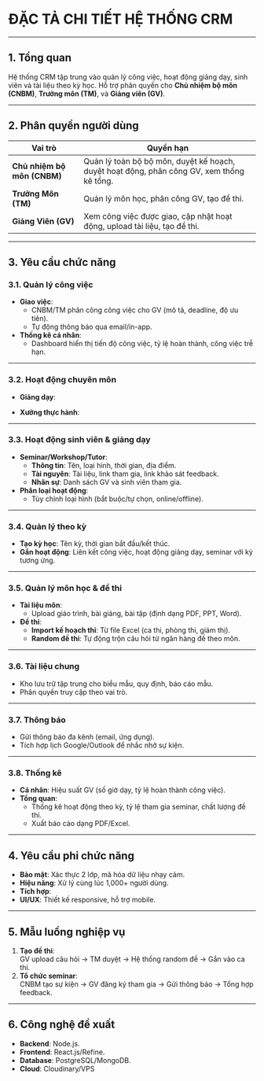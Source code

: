 # ĐẶC TẢ CHI TIẾT HỆ THỐNG CRM

---

## **1. Tổng quan**

Hệ thống CRM tập trung vào quản lý công việc, hoạt động giảng dạy, sinh viên và tài liệu theo kỳ học. Hỗ trợ phân quyền cho **Chủ nhiệm bộ môn (CNBM)**, **Trưởng môn (TM)**, và **Giảng viên (GV)**.

---

## **2. Phân quyền người dùng**

| Vai trò  | Quyền hạn                                                                 |
| -------- | ------------------------------------------------------------------------- |
| **Chủ nhiệm bộ môn (CNBM)** | Quản lý toàn bộ bộ môn, duyệt kế hoạch, duyệt hoạt động, phân công GV, xem thống kê tổng.  |
| **Trưởng Môn (TM)**   | Quản lý môn học, phân công GV, tạo đề thi.               |
| **Giảng Viên (GV)**   | Xem công việc được giao, cập nhật hoạt động, upload tài liệu, tạo đề thi. |

---

## **3. Yêu cầu chức năng**

### **3.1. Quản lý công việc**

-   **Giao việc**:
    -   CNBM/TM phân công công việc cho GV (mô tả, deadline, độ ưu tiên).
    -   Tự động thông báo qua email/in-app.
-   **Thống kê cá nhân**:
    -   Dashboard hiển thị tiến độ công việc, tỷ lệ hoàn thành, công việc trễ hạn.

---

### **3.2. Hoạt động chuyên môn**

-   **Giảng dạy**:
    
-   **Xưởng thực hành**:
    

---

### **3.3. Hoạt động sinh viên & giảng dạy**

-   **Seminar/Workshop/Tutor**:
    -   **Thông tin**: Tên, loại hình, thời gian, địa điểm.
    -   **Tài nguyên**: Tài liệu, link tham gia, link khảo sát feedback.
    -   **Nhân sự**: Danh sách GV và sinh viên tham gia.
-   **Phân loại hoạt động**:
    -   Tùy chỉnh loại hình (bắt buộc/tự chọn, online/offline).

---

### **3.4. Quản lý theo kỳ**

-   **Tạo kỳ học**: Tên kỳ, thời gian bắt đầu/kết thúc.
-   **Gắn hoạt động**: Liên kết công việc, hoạt động giảng dạy, seminar với kỳ tương ứng.

---

### **3.5. Quản lý môn học & đề thi**

-   **Tài liệu môn**:
    -   Upload giáo trình, bài giảng, bài tập (định dạng PDF, PPT, Word).
-   **Đề thi**:
    -   **Import kế hoạch thi**: Từ file Excel (ca thi, phòng thi, giám thị).
    -   **Random đề thi**: Tự động trộn câu hỏi từ ngân hàng đề theo môn.

---

### **3.6. Tài liệu chung**

-   Kho lưu trữ tập trung cho biểu mẫu, quy định, báo cáo mẫu.
-   Phân quyền truy cập theo vai trò.

---

### **3.7. Thông báo**

-   Gửi thông báo đa kênh (email, ứng dụng).
-   Tích hợp lịch Google/Outlook để nhắc nhở sự kiện.

---

### **3.8. Thống kê**

-   **Cá nhân**: Hiệu suất GV (số giờ dạy, tỷ lệ hoàn thành công việc).
-   **Tổng quan**:
    -   Thống kê hoạt động theo kỳ, tỷ lệ tham gia seminar, chất lượng đề thi.
    -   Xuất báo cáo dạng PDF/Excel.

---

## **4. Yêu cầu phi chức năng**

-   **Bảo mật**: Xác thực 2 lớp, mã hóa dữ liệu nhạy cảm.
-   **Hiệu năng**: Xử lý cùng lúc 1,000+ người dùng.
-   **Tích hợp**:
-   **UI/UX**: Thiết kế responsive, hỗ trợ mobile.

---

## **5. Mẫu luồng nghiệp vụ**

1. **Tạo đề thi**:  
   GV upload câu hỏi → TM duyệt → Hệ thống random đề → Gắn vào ca thi.
2. **Tổ chức seminar**:  
   CNBM tạo sự kiện → GV đăng ký tham gia → Gửi thông báo → Tổng hợp feedback.

---

## **6. Công nghệ đề xuất**

-   **Backend**: Node.js.
-   **Frontend**: React.js/Refine.
-   **Database**: PostgreSQL/MongoDB.
-   **Cloud**: Cloudinary/VPS
